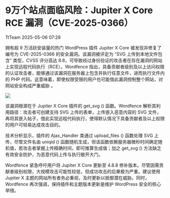 #  9万个站点面临风险：Jupiter X Core RCE 漏洞（CVE-2025-0366）   
 TtTeam   2025-05-06 07:28  
  
拥有超 9 万活跃安装量的热门 WordPress 插件 Jupiter X Core 被发现并修复了编号为 CVE-2025-0366 的安全漏洞。该漏洞被评定为 “SVG 上传到本地文件包含” 类型，CVSS 评分高达 8.8，可导致经过身份验证的攻击者在存在漏洞的网站上实现远程代码执行（RCE）。Wordfence 指出，具备贡献者级别及以上访问权限的认证攻击者，能够通过该漏洞在服务器上包含并执行任意文件，进而执行文件内的 PHP 代码。这意味着，即使权限受限的用户也可能借此漏洞控制整个网站，对网站安全构成严重威胁 。  
  
![](https://mmbiz.qpic.cn/sz_mmbiz_png/0HlywncJbB3xqbb8uWFlmEe9ziaYYCYPMxOuXTvFiaaXddVQS6icj75RW47jclicsM5IysUIANVHKfpufiaqJDd3nhw/640?wx_fmt=png&from=appmsg "")  
  
该漏洞根源在于 Jupiter X Core 插件的 get_svg () 函数。Wordfence 解析其利用路径：攻击者可创建支持 SVG 上传的表单，上传嵌入恶意内容的 SVG 文件，再将其嵌入帖子，借此实现远程代码执行，使得默认情况下具备贡献者及以上权限的用户可轻易达成攻击目的。  
  
技术分析显示，插件的 Ajax_Handler 类通过 upload_files () 函数处理 SVG 上传，尽管文件名由 uniqid () 函数随机生成，但该函数依赖服务器微秒时间确定随机值，若攻击者掌握上传精确时间，即可推算生成值；加之 get_svg () 方法缺乏有效安全防护，为恶意代码上传与执行敞开大门。  
  
Wordfence 紧急呼吁用户将 Jupiter X Core 更新至 4.8.8 修补版本。尽管因需贡献者级别权限，大规模攻击可能性较低，但成功攻击的后果极为严重。建议使用 Jupiter X 主题的网站所有者务必重视，及时更新以抵御潜在威胁。同时，Wordfence 再次强调，保持插件和主题版本更新是维护 WordPress 安全的核心举措。  
  
